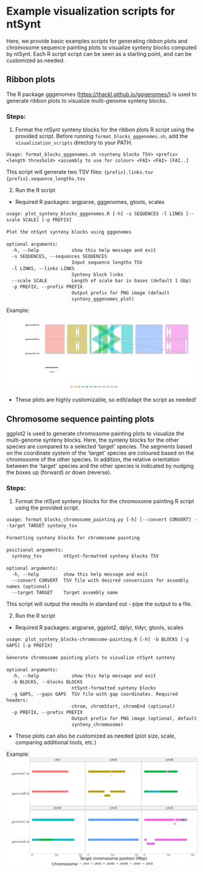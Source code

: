 # Example visualization scripts for ntSynt

Here, we provide basic examples scripts for generating ribbon plots and chromosome sequence painting plots to visualize synteny blocks computed by ntSynt. Each R script script can be seen as a starting point, and can be customized as needed. 

## Ribbon plots
The R package gggenomes (https://thackl.github.io/gggenomes/) is used to generate ribbon plots to visualize multi-genome synteny blocks.

### Steps:
1. Format the ntSynt synteny blocks for the ribbon plots R script using the provided script. Before running `format_blocks_gggenomes.sh`, add the `visualization_scripts` directory to your PATH.
```
Usage: format_blocks_gggenomes.sh <synteny blocks TSV> <prefix> <length threshold> <assembly to use for colour> <FAI> <FAI> [FAI..]
```
This script will generate two TSV files: `{prefix}.links.tsv`  `{prefix}.sequence_lengths.tsv`

2. Run the R script
* Required R packages: argparse, gggenomes, gtools, scales
```
usage: plot_synteny_blocks_gggenomes.R [-h] -s SEQUENCES -l LINKS [--scale SCALE] [-p PREFIX]

Plot the ntSynt synteny blocks using gggenomes

optional arguments:
  -h, --help            show this help message and exit
  -s SEQUENCES, --sequences SEQUENCES
                        Input sequence lengths TSV
  -l LINKS, --links LINKS
                        Synteny block links
  --scale SCALE         Length of scale bar in bases (default 1 Gbp)
  -p PREFIX, --prefix PREFIX
                        Output prefix for PNG image (default
                        synteny_gggenomes_plot)
```
Example:
![Example_gggenomes](https://github.com/bcgsc/ntSynt/blob/main/visualization_scripts/example_gggenomes.png)

* These plots are highly customizable, so edit/adapt the script as needed!

## Chromosome sequence painting plots
ggplot2 is used to generate chromosome painting plots to visualize the multi-genome synteny blocks. Here, the synteny blocks for the other species are compared to a selected 'target' species. The segments based on the coordinate system of the 'target' species are coloured based on the chromosome of the other species. In addition, the relative orientation between the 'target' species and the other species is indicated by nudging the boxes up (forward) or down (reverse).

### Steps:
1. Format the ntSynt synteny blocks for the chromosome painting R script using the provided script.
```
usage: format_blocks_chromosome_painting.py [-h] [--convert CONVERT] --target TARGET synteny_tsv

Formatting synteny blocks for chromosome painting

positional arguments:
  synteny_tsv        ntSynt-formatted synteny blocks TSV

optional arguments:
  -h, --help         show this help message and exit
  --convert CONVERT  TSV file with desired conversions for assembly names (optional)
  --target TARGET    Target assembly name
```

This script will output the results in standard out - pipe the output to a file.

2. Run the R script
* Required R packages: argparse, ggplot2, dplyr, tidyr, gtools, scales
```
usage: plot_synteny_blocks-chromosome-painting.R [-h] -b BLOCKS [-g GAPS] [-p PREFIX]

Generate chromosome painting plots to visualize ntSynt synteny

optional arguments:
  -h, --help            show this help message and exit
  -b BLOCKS, --blocks BLOCKS
                        ntSynt-formatted synteny blocks
  -g GAPS, --gaps GAPS  TSV file with gap coordinates. Required headers:
                        chrom, chromStart, chromEnd (optional)
  -p PREFIX, --prefix PREFIX
                        Output prefix for PNG image (optional, default
                        synteny_chromosome)
```
* These plots can also be customized as needed (plot size, scale, comparing additional tools, etc.)

Example:
![Example_gggenomes](https://github.com/bcgsc/ntSynt/blob/main/visualization_scripts/example_chromosome-painting.png)
